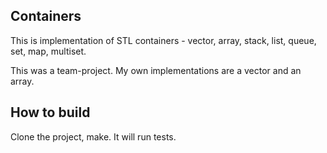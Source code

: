 ## Containers

This is implementation of STL containers - vector, array, stack, list, queue, set, map, multiset.

This was a team-project. My own implementations are a vector and an array.

## How to build

Clone the project, make. It will run tests.
